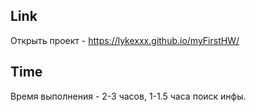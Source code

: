 ## Link

Открыть проект - https://lykexxx.github.io/myFirstHW/ 

## Time

Время выполнения - 2-3 часов, 1-1.5 часа поиск инфы.
